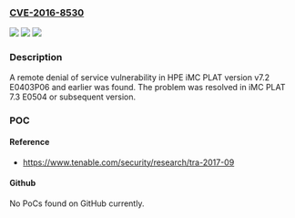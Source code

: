 ### [CVE-2016-8530](https://cve.mitre.org/cgi-bin/cvename.cgi?name=CVE-2016-8530)
![](https://img.shields.io/static/v1?label=Product&message=iMC%20PLAT&color=blue)
![](https://img.shields.io/static/v1?label=Version&message=n%2Fa&color=blue)
![](https://img.shields.io/static/v1?label=Vulnerability&message=remote%20denial%20of%20service&color=brighgreen)

### Description

A remote denial of service vulnerability in HPE iMC PLAT version v7.2 E0403P06 and earlier was found. The problem was resolved in iMC PLAT 7.3 E0504 or subsequent version.

### POC

#### Reference
- https://www.tenable.com/security/research/tra-2017-09

#### Github
No PoCs found on GitHub currently.

